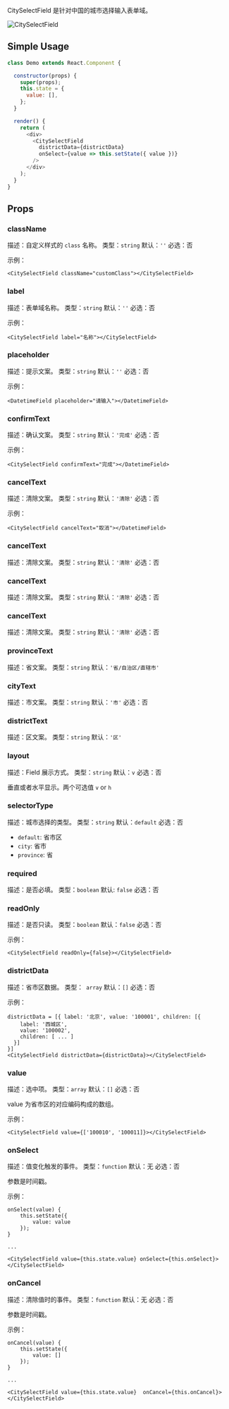 

CitySelectField 是针对中国的城市选择输入表单域。

![CitySelectField](https://img.alicdn.com/tps/TB11mR4PFXXXXcYXVXXXXXXXXXX-314-565.jpg)

## Simple Usage

```js
class Demo extends React.Component {

  constructor(props) {
    super(props);
    this.state = {
      value: [],
    };
  }

  render() {
    return (
      <div>
        <CitySelectField
          districtData={districtData}
          onSelect={value => this.setState({ value })}
        />
      </div>
    );
  }
}
```

## Props

### className

描述：自定义样式的 `class` 名称。
类型：`string`
默认：`''`
必选：否

示例：

```
<CitySelectField className="customClass"></CitySelectField>
```

### label

描述：表单域名称。
类型：`string`
默认：`''`
必选：否

示例：

```
<CitySelectField label="名称"></CitySelectField>
```

### placeholder

描述：提示文案。
类型：`string`
默认：`''`
必选：否

示例：

```
<DatetimeField placeholder="请输入"></DatetimeField>
```

### confirmText

描述：确认文案。
类型：`string`
默认：`'完成'`
必选：否

示例：

```
<CitySelectField confirmText="完成"></DatetimeField>
```

### cancelText

描述：清除文案。
类型：`string`
默认：`'清除'`
必选：否

示例：

```
<CitySelectField cancelText="取消"></DatetimeField>
```

### cancelText

描述：清除文案。
类型：`string`
默认：`'清除'`
必选：否

### cancelText

描述：清除文案。
类型：`string`
默认：`'清除'`
必选：否

### cancelText

描述：清除文案。
类型：`string`
默认：`'清除'`
必选：否

### provinceText

描述：省文案。
类型：`string`
默认：`'省/自治区/直辖市'`

### cityText

描述：市文案。
类型：`string`
默认：`'市'`
必选：否

### districtText

描述：区文案。
类型：`string`
默认：`'区'`

### layout 

描述：Field 展示方式。
类型：`string`
默认：`v`
必选：否

垂直或者水平显示。两个可选值 `v` or `h`

### selectorType

描述：城市选择的类型。
类型：`string`
默认：`default`
必选：否

- `default`: 省市区
- `city`: 省市
- `province`: 省

### required

描述：是否必填。
类型：`boolean`
默认: `false`
必选：否


### readOnly

描述：是否只读。
类型：`boolean`
默认：`false`
必选：否

示例：

```
<CitySelectField readOnly={false}></CitySelectField>
```


### districtData

描述：省市区数据。
类型：` array`
默认：`[]`
必选：否


示例：

```
districtData = [{ label: '北京', value: '100001', children: [{
    label: '西城区',
    value: '100002',
    children: [ ... ]
  }] 
}]
<CitySelectField districtData={districtData}></CitySelectField>
```

### value

描述：选中项。
类型：`array`
默认：`[]`
必选：否

value 为省市区的对应编码构成的数组。

示例：

```
<CitySelectField value={['100010', '100011]}></CitySelectField>
```

### onSelect

描述：值变化触发的事件。
类型：`function`
默认：无
必选：否

参数是时间戳。

示例：

```
onSelect(value) {
    this.setState({
        value: value
    });
}

...

<CitySelectField value={this.state.value} onSelect={this.onSelect}></CitySelectField>
```

### onCancel

描述：清除值时的事件。
类型：`function`
默认：无
必选：否

参数是时间戳。

示例：

```
onCancel(value) {
    this.setState({
        value: []
    });
}

...

<CitySelectField value={this.state.value}  onCancel={this.onCancel}></CitySelectField>
```